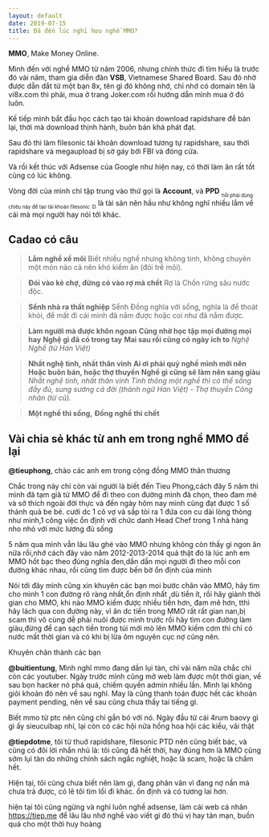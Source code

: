```yaml
---
layout: default
date: 2019-07-15
title: Đã đến lúc nghỉ hưu nghề MMO?
---
```


**MMO**, Make Money Online.

Mình đến với nghề MMO từ năm 2006, nhưng chính thức đi tìm hiểu là trước đó vài năm, tham gia diễn đàn **VSB**, Vietnamese Shared Board. Sau đó nhờ được dẫn dắt từ một bạn 8x, tên gì đó không nhớ, chỉ nhớ có domain tên là vi8x.com thì phải, mua ở trang Joker.com rồi hướng dẫn mình mua ở đó luôn.

Kế tiếp mình bắt đầu học cách tạo tài khoản download rapidshare để bán lại, thời mà download thịnh hành, buôn bán khá phát đạt.

Sau đó thì làm filesonic tài khoản download tương tự rapidshare, sau thời rapidshare và megaupload bị sờ gáy bởi FBI và đóng cửa.

Và rồi kết thúc với Adsense của Google như hiện nay, có thời làm ăn rất tốt cũng có lúc không.

Vòng đời của mình chỉ tập trung vào thứ gọi là **Account**, và **PPD** <sub><sub>hồi phải dùng chiêu này để tạo tài khoàn filesonic :D</sub></sub> là tài sản nên hầu như không nghĩ nhiều lắm về cái mà mọi người hay nói tới khác.

## Cadao có câu

> **Lắm nghề xề môi** Biết nhiều nghề nhưng không tinh, không chuyên một món nào cả nên khó kiếm ăn (đói trề môi).

> **Đói vào kẻ chợ, đừng có vào rợ mà chết** Rợ là Chốn rừng sâu nước độc.

> **Sểnh nhà ra thất nghiệp** Sểnh Đồng nghĩa với sổng, nghĩa là để thoát khỏi, để mất đi cái mình đã nắm được hoặc coi như đã nắm được.

> **Làm người mà được khôn ngoan** 
> **Cũng nhờ học tập mọi đường mọi hay** 
> **Nghệ gì đã có trong tay** 
> **Mai sau rồi cũng có ngày ích to** 
*Nghệ Nghề (từ Hán Việt)*

> **Nhất nghệ tinh, nhất thân vinh** 
> **Ai ơi phải quý nghề mình mới nên** 
> **Hoặc buôn bán, hoặc thợ thuyền** 
> **Nghề gì cũng sẽ làm nên sang giàu** 
*Nhất nghệ tinh, nhất thân vinh Tinh thông một nghề thì có thể sống đầy đủ, sung sướng cả đời (thành ngữ Hán Việt) - Thợ thuyền Công nhân (từ cũ).*

> **Một nghề thì sống,**
> **Đống nghề thì chết**

## Vài chia sẻ khác từ anh em trong nghề MMO để lại

**@tieuphong**, chào các anh em trong cộng đồng MMO thân thương

Chắc trong này chỉ còn vài người là biết đến Tieu Phong,cách đây 5 năm thì mình đã tạm giã từ MMO để đi theo con đường mình đã chọn, theo đam mê và sở thích ngoài đời thực và đến ngày hôm nay mình cũng đạt được 1 số thành quả be bé. cưới dc 1 cô vợ và sắp tòi ra 1 đứa con cu dài lòng thòng như mình,1 công việc ổn định với chức danh Head Chef trong 1 nhà hàng nho nhỏ với mức lương đủ sống

5 năm qua mình vẫn lâu lâu ghé vào MMO nhưng không còn thấy gì ngon ăn nữa rồi,nhớ cách đây vào năm 2012-2013-2014 quả thật đó là lúc anh em MMO hốt bạc theo đúng nghĩa đen,dần dần mọi người đi theo mỗi con đường khác nhau, rồi cũng tìm được bến bờ ổn định của mình

Nói tới đây mình cũng xin khuyên các bạn moi bước chân vào MMO, hãy tìm cho mình 1 con đường rõ ràng nhất,ổn định nhất ,dù tiền ít, rồi hãy giành thời gian cho MMO, khi nào MMO kiếm được nhiều tiền hơn, đam mê hơn, tthì hãy lách qua con đường này, vì ăn dc tiền trong MMO rất rất gian nan,bị scam thì vô cùng dễ
phải nuôi được mình trước rồi hãy tìm con đường làm giàu,đừng để cạn sạch tiền trong túi mới mò lên MMO kiếm cơm thì chỉ có nước mất thời gian và có khi bị lừa ôm nguyên cục nợ cũng nên.

Khuyên chân thành các bạn

**@buitientung**, Mình nghĩ mmo đang dần lụi tàn, chỉ vài năm nữa chắc chỉ còn các youtuber. Ngày trước mình cũng mở web làm được một thời gian, về sau bọn hacker nó phá quá, chiếm quyền admin nhiều lần. Mình lại không giỏi khoản đó nên về sau nghỉ. May là cũng thanh toán được hết các khoản payment pending, nên về sau cũng chưa thấy tai tiếng gì. 

Biết mmo từ ptc nên cũng chỉ gắn bó với nó. Ngày đầu từ cái 4rum baovy gì gì ấy sieucuibap nhỉ, lại còn có các hội nữa hồng hoa hội các kiểu, vãi thật

**@tiepdotme**, tôi từ thuở rapidshare, filesonic PTD nên cũng biết bác, và cũng có đôi lời nhắn nhủ là: tôi cũng đã hết thời, hay đúng hơn là MMO cũng sớm lụi tàn do những chính sách ngắc nghiệt, hoặc là scam, hoặc là chấm hết.

Hiện tại, tôi cũng chưa biết nên làm gì, đang phân vân vì đang nợ nần mà chưa trả được, có lẽ tôi tìm lối đi khác. ổn định và có tương lai hơn.

hiện tại tôi cũng ngừng và nghỉ luôn nghề adsense, làm cái web cá nhân https://tiep.me để lâu lâu nhớ nghề vào viết gì đó thú vị hay tản mạn, buồn quá cho một thời huy hoàng

